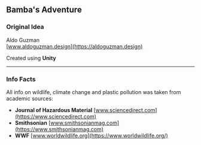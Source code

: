 ## Bamba's Adventure

### Original Idea
Aldo Guzman \
[www.aldoguzman.design](https://aldoguzman.design)

Created using **Unity**

---
### Info Facts
All info on wildlife, climate change and plastic pollution was taken from academic sources:

- **Journal of Hazardous Material** [www.sciencedirect.com](https://www.sciencedirect.com)
- **Smithsonian** [www.smithsonianmag.com](https://www.smithsonianmag.com)
- **WWF** [www.worldwildlife.org](https://www.worldwildlife.org/)
